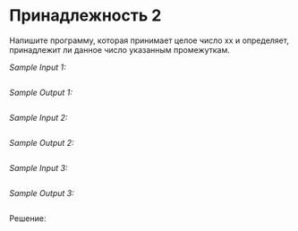 # Принадлежность 2

Напишите программу, которая принимает целое число xx и определяет, принадлежит ли данное число указанным промежуткам.

*Sample Input 1:*
```

```

*Sample Output 1:*
```

```

*Sample Input 2:*
```

```

*Sample Output 2:*
```

```

*Sample Input 3:*
```

```

*Sample Output 3:*
```

```

Решение:
```python

```
